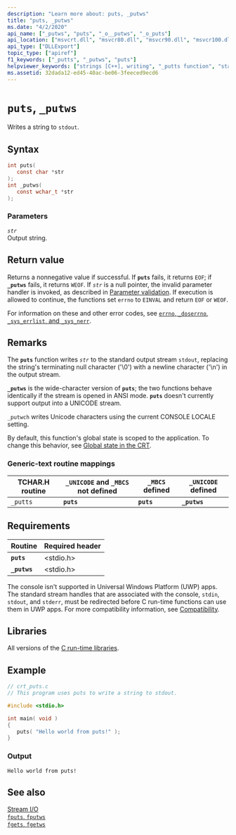 ```yaml
---
description: "Learn more about: puts, _putws"
title: "puts, _putws"
ms.date: "4/2/2020"
api_name: ["_putws", "puts", "_o__putws", "_o_puts"]
api_location: ["msvcrt.dll", "msvcr80.dll", "msvcr90.dll", "msvcr100.dll", "msvcr100_clr0400.dll", "msvcr110.dll", "msvcr110_clr0400.dll", "msvcr120.dll", "msvcr120_clr0400.dll", "ucrtbase.dll", "api-ms-win-crt-stdio-l1-1-0.dll", "api-ms-win-crt-private-l1-1-0.dll"]
api_type: ["DLLExport"]
topic_type: ["apiref"]
f1_keywords: ["_putts", "_putws", "puts"]
helpviewer_keywords: ["strings [C++], writing", "_putts function", "standard output, writing to", "putws function", "puts function", "putts function", "_putws function"]
ms.assetid: 32dada12-ed45-40ac-be06-3feeced9ecd6
---
```

# `puts`, `_putws`

Writes a string to `stdout`.

## Syntax

```C
int puts(
   const char *str
);
int _putws(
   const wchar_t *str
);
```

### Parameters

*`str`*\
Output string.

## Return value

Returns a nonnegative value if successful. If **`puts`** fails, it returns `EOF`; if **`_putws`** fails, it returns `WEOF`. If *`str`* is a null pointer, the invalid parameter handler is invoked, as described in [Parameter validation](../parameter-validation.md). If execution is allowed to continue, the functions set `errno` to `EINVAL` and return `EOF` or `WEOF`.

For information on these and other error codes, see [`errno`, `_doserrno`, `_sys_errlist`, and `_sys_nerr`](../errno-doserrno-sys-errlist-and-sys-nerr.md).

## Remarks

The **`puts`** function writes *`str`* to the standard output stream `stdout`, replacing the string's terminating null character ('\0') with a newline character ('\n') in the output stream.

**`_putws`** is the wide-character version of **`puts`**; the two functions behave identically if the stream is opened in ANSI mode. **`puts`** doesn't currently support output into a UNICODE stream.

`_putwch` writes Unicode characters using the current CONSOLE LOCALE setting.

By default, this function's global state is scoped to the application. To change this behavior, see [Global state in the CRT](../global-state.md).

### Generic-text routine mappings

| TCHAR.H routine | `_UNICODE` and `_MBCS` not defined | `_MBCS` defined | `_UNICODE` defined |
|---|---|---|---|
| `_putts` | **`puts`** | **`puts`** | **`_putws`** |

## Requirements

| Routine | Required header |
|---|---|
| **`puts`** | \<stdio.h> |
| **`_putws`** | \<stdio.h> |

The console isn't supported in Universal Windows Platform (UWP) apps. The standard stream handles that are associated with the console, `stdin`, `stdout`, and `stderr`, must be redirected before C run-time functions can use them in UWP apps. For more compatibility information, see [Compatibility](../compatibility.md).

## Libraries

All versions of the [C run-time libraries](../crt-library-features.md).

## Example

```C
// crt_puts.c
// This program uses puts to write a string to stdout.

#include <stdio.h>

int main( void )
{
   puts( "Hello world from puts!" );
}
```

### Output

```Output
Hello world from puts!
```

## See also

[Stream I/O](../stream-i-o.md)\
[`fputs`, `fputws`](fputs-fputws.md)\
[`fgets`, `fgetws`](fgets-fgetws.md)
